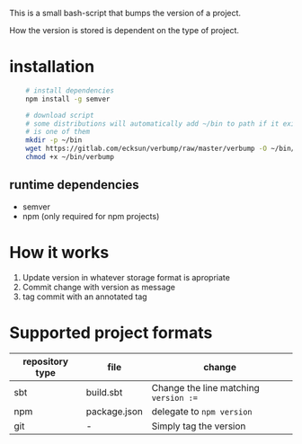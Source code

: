This is a small bash-script that bumps the version of a project.

How the version is stored is dependent on the type of project.

# installation

```bash
    # install dependencies
    npm install -g semver

    # download script
    # some distributions will automatically add ~/bin to path if it exists, debian
    # is one of them
    mkdir -p ~/bin
    wget https://gitlab.com/ecksun/verbump/raw/master/verbump -O ~/bin/verbump
    chmod +x ~/bin/verbump
```

## runtime dependencies

* semver
* npm (only required for npm projects)

# How it works

1. Update version in whatever storage format is apropriate
2. Commit change with version as message
3. tag commit with an annotated tag

# Supported project formats

| repository type | file         | change                                 |
| ---             | ---          | ---                                    |
| sbt             | build.sbt    | Change the line matching `version := ` |
| npm             | package.json | delegate to `npm version`              |
| git             | -            | Simply tag the version                 |
